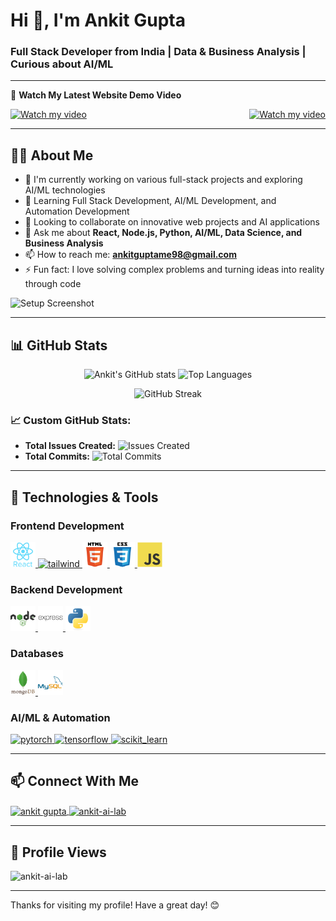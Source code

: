 # Hi 👋, I'm Ankit Gupta
### Full Stack Developer from India | Data & Business Analysis | Curious about AI/ML

---

🎥 **Watch My Latest Website Demo Video**

<div style="display: flex; justify-content: space-between; width: 100%;">
  <a href="https://www.youtube.com/embed/p5gXYMbqk1Q?si=aYoCvZOahCuL0xRh" target="_blank">
    <img src="https://img.youtube.com/vi/p5gXYMbqk1Q/0.jpg" alt="Watch my video" width="48%" />
  </a>

  <a href="https://youtu.be/5Kl27qNLhaE?si=wPQpE1CsRw9eRyT-" target="_blank">
    <img src="https://img.youtube.com/vi/5Kl27qNLhaE/0.jpg" alt="Watch my video" width="48%" />
  </a>
</div>

---

## 👨‍💻 About Me
- 🔭 I'm currently working on various full-stack projects and exploring AI/ML technologies
- 🌱 Learning Full Stack Development, AI/ML Development, and Automation Development
- 👯 Looking to collaborate on innovative web projects and AI applications
- 💬 Ask me about **React, Node.js, Python, AI/ML, Data Science, and Business Analysis**
- 📫 How to reach me: **ankitguptame98@gmail.com**
- ⚡ Fun fact: I love solving complex problems and turning ideas into reality through code

![Setup Screenshot](https://raw.githubusercontent.com/MayuR397/MayuR397/main/git.jpg)

---

## 📊 GitHub Stats
<p align="center"> 
  <img src="https://github-readme-stats.vercel.app/api?username=ankit-ai-lab&show_icons=true&theme=radical" alt="Ankit's GitHub stats" height="160" /> 
  <img src="https://github-readme-stats.vercel.app/api/top-langs/?username=ankit-ai-lab&layout=compact&theme=radical" alt="Top Languages" height="160" /> 
</p>

<p align="center"> 
  <img src="https://github-readme-streak-stats.herokuapp.com/?user=ankit-ai-lab&theme=radical" alt="GitHub Streak" />
</p>

### 📈 Custom GitHub Stats:

- **Total Issues Created:** ![Issues Created](https://img.shields.io/github/issues/ankit-ai-lab?style=flat-square)
- **Total Commits:** ![Total Commits](https://img.shields.io/github/commit-activity/m/ankit-ai-lab?style=flat-square)


---

## 🔧 Technologies & Tools

### Frontend Development
<p align="left"> 
  <a href="https://reactjs.org/" target="_blank" rel="noreferrer"> 
    <img src="https://raw.githubusercontent.com/devicons/devicon/master/icons/react/react-original-wordmark.svg" alt="react" width="40" height="40"/> 
  </a> 
  <a href="https://tailwindcss.com/" target="_blank" rel="noreferrer"> 
    <img src="https://www.vectorlogo.zone/logos/tailwindcss/tailwindcss-icon.svg" alt="tailwind" width="40" height="40"/> 
  </a> 
  <a href="https://www.w3.org/html/" target="_blank" rel="noreferrer"> 
    <img src="https://raw.githubusercontent.com/devicons/devicon/master/icons/html5/html5-original-wordmark.svg" alt="html5" width="40" height="40"/> 
  </a> 
  <a href="https://www.w3schools.com/css/" target="_blank" rel="noreferrer"> 
    <img src="https://raw.githubusercontent.com/devicons/devicon/master/icons/css3/css3-original-wordmark.svg" alt="css3" width="40" height="40"/> 
  </a> 
  <a href="https://developer.mozilla.org/en-US/docs/Web/JavaScript" target="_blank" rel="noreferrer"> 
    <img src="https://raw.githubusercontent.com/devicons/devicon/master/icons/javascript/javascript-original.svg" alt="javascript" width="40" height="40"/> 
  </a> 
</p>

### Backend Development
<p align="left"> 
  <a href="https://nodejs.org" target="_blank" rel="noreferrer"> 
    <img src="https://raw.githubusercontent.com/devicons/devicon/master/icons/nodejs/nodejs-original-wordmark.svg" alt="nodejs" width="40" height="40"/> 
  </a> 
  <a href="https://expressjs.com" target="_blank" rel="noreferrer"> 
    <img src="https://raw.githubusercontent.com/devicons/devicon/master/icons/express/express-original-wordmark.svg" alt="express" width="40" height="40"/> 
  </a> 
  <a href="https://www.python.org" target="_blank" rel="noreferrer"> 
    <img src="https://raw.githubusercontent.com/devicons/devicon/master/icons/python/python-original.svg" alt="python" width="40" height="40"/> 
  </a> 
</p>

### Databases
<p align="left"> 
  <a href="https://www.mongodb.com/" target="_blank" rel="noreferrer"> 
    <img src="https://raw.githubusercontent.com/devicons/devicon/master/icons/mongodb/mongodb-original-wordmark.svg" alt="mongodb" width="40" height="40"/> 
  </a> 
  <a href="https://www.mysql.com/" target="_blank" rel="noreferrer"> 
    <img src="https://raw.githubusercontent.com/devicons/devicon/master/icons/mysql/mysql-original-wordmark.svg" alt="mysql" width="40" height="40"/> 
  </a> 
</p>

### AI/ML & Automation
<p align="left"> 
  <a href="https://pytorch.org/" target="_blank" rel="noreferrer"> 
    <img src="https://www.vectorlogo.zone/logos/pytorch/pytorch-icon.svg" alt="pytorch" width="40" height="40"/> 
  </a> 
  <a href="https://www.tensorflow.org" target="_blank" rel="noreferrer"> 
    <img src="https://www.vectorlogo.zone/logos/tensorflow/tensorflow-icon.svg" alt="tensorflow" width="40" height="40"/> 
  </a> 
  <a href="https://scikit-learn.org/" target="_blank" rel="noreferrer"> 
    <img src="https://upload.wikimedia.org/wikipedia/commons/0/05/Scikit_learn_logo_small.svg" alt="scikit_learn" width="40" height="40"/> 
  </a> 
</p>

---

## 📫 Connect With Me
<p align="left"> 
  <a href="https://linkedin.com/in/ankitgupta" target="blank"> 
    <img align="center" src="https://raw.githubusercontent.com/rahuldkjain/github-profile-readme-generator/master/src/images/icons/Social/linked-in-alt.svg" alt="ankit gupta" height="30" width="40" /> 
  </a> 
  <a href="https://github.com/ankit-ai-lab" target="blank"> 
    <img align="center" src="https://raw.githubusercontent.com/rahuldkjain/github-profile-readme-generator/master/src/images/icons/Social/github.svg" alt="ankit-ai-lab" height="30" width="40" /> 
  </a> 
</p>

---

## 👀 Profile Views
<p align="left"> 
  <img src="https://komarev.com/ghpvc/?username=ankit-ai-lab&label=Profile%20views&color=0e75b6&style=flat" alt="ankit-ai-lab" /> 
</p>

---

Thanks for visiting my profile! Have a great day! 😊
